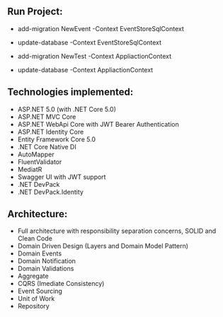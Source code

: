 ## Run Project:

- add-migration NewEvent -Context EventStoreSqlContext
- update-database -Context EventStoreSqlContext

- add-migration NewTest -Context AppliactionContext
- update-database -Context AppliactionContext

## Technologies implemented:

- ASP.NET 5.0 (with .NET Core 5.0)
 - ASP.NET MVC Core 
 - ASP.NET WebApi Core with JWT Bearer Authentication
 - ASP.NET Identity Core
- Entity Framework Core 5.0
- .NET Core Native DI
- AutoMapper
- FluentValidator
- MediatR
- Swagger UI with JWT support
- .NET DevPack
- .NET DevPack.Identity

## Architecture:

- Full architecture with responsibility separation concerns, SOLID and Clean Code
- Domain Driven Design (Layers and Domain Model Pattern)
- Domain Events
- Domain Notification
- Domain Validations
- Aggregate
- CQRS (Imediate Consistency)
- Event Sourcing
- Unit of Work
- Repository